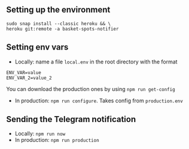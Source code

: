 ## Setting up the environment
```
sudo snap install --classic heroku && \
heroku git:remote -a basket-spots-notifier
```

## Setting env vars
- Locally: name a file `local.env` in the root directory with the format
```
ENV_VAR=value
ENV_VAR_2=value_2
```
You can download the production ones by using `npm run get-config`
- In production: `npm run configure`. Takes config from `production.env`

## Sending the Telegram notification
- Locally: `npm run now`
- In production: `npm run production`
